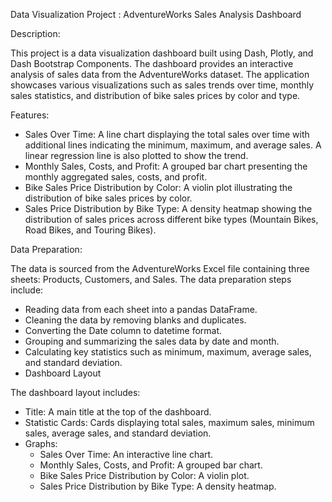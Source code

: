 Data Visualization Project : AdventureWorks Sales Analysis Dashboard

Description:

This project is a data visualization dashboard built using Dash, Plotly, and Dash Bootstrap Components. The dashboard provides an interactive analysis of sales data from the AdventureWorks dataset. The application showcases various visualizations such as sales trends over time, monthly sales statistics, and distribution of bike sales prices by color and type.

Features:

- Sales Over Time: A line chart displaying the total sales over time with additional lines indicating the minimum, maximum, and average sales. A linear regression line is also plotted to show the trend.
- Monthly Sales, Costs, and Profit: A grouped bar chart presenting the monthly aggregated sales, costs, and profit.
- Bike Sales Price Distribution by Color: A violin plot illustrating the distribution of bike sales prices by color.
- Sales Price Distribution by Bike Type: A density heatmap showing the distribution of sales prices across different bike types (Mountain Bikes, Road Bikes, and Touring Bikes).

Data Preparation:

The data is sourced from the AdventureWorks Excel file containing three sheets: Products, Customers, and Sales. The data preparation steps include:

- Reading data from each sheet into a pandas DataFrame.
- Cleaning the data by removing blanks and duplicates.
- Converting the Date column to datetime format.
- Grouping and summarizing the sales data by date and month.
- Calculating key statistics such as minimum, maximum, average sales, and standard deviation.
- Dashboard Layout

The dashboard layout includes:

- Title: A main title at the top of the dashboard.
- Statistic Cards: Cards displaying total sales, maximum sales, minimum sales, average sales, and standard deviation.
- Graphs:
    - Sales Over Time: An interactive line chart.
    - Monthly Sales, Costs, and Profit: A grouped bar chart.
    - Bike Sales Price Distribution by Color: A violin plot.
    - Sales Price Distribution by Bike Type: A density heatmap.


